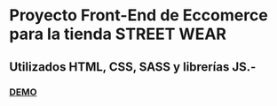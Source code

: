 # Proyecto Front-End de Eccomerce para la tienda STREET WEAR

## Utilizados HTML, CSS, SASS y librerías JS.-

### [DEMO](https://joaquinarias989.github.io/StreetWear/)
